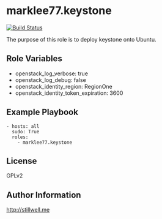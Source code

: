 marklee77.keystone
=================

[![Build Status](https://travis-ci.org/marklee77/ansible-role-keystone.svg?branch=master)](https://travis-ci.org/marklee77/ansible-role-keystone)

The purpose of this role is to deploy keystone onto Ubuntu. 

Role Variables
--------------

- openstack_log_verbose: true
- openstack_log_debug: false
- openstack_identity_region: RegionOne
- openstack_identity_token_expiration: 3600

Example Playbook
-------------------------

    - hosts: all
      sudo: True
      roles:
        - marklee77.keystone

License
-------

GPLv2

Author Information
------------------

http://stillwell.me
